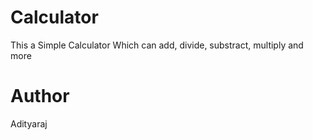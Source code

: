 # Calculator
This a Simple Calculator Which can add, divide, substract, multiply and more

# Author

Adityaraj

